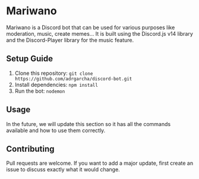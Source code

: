 # Mariwano
Mariwano is a Discord bot that can be used for various purposes like moderation, music, create memes... It is built using the Discord.js v14 library and the Discord-Player library for the music feature.

## Setup Guide
1. Clone this repository: `git clone https://github.com/adrgarcha/discord-bot.git`
2. Install dependencies: `npm install`
3. Run the bot: `nodemon`

## Usage
In the future, we will update this section so it has all the commands available and how to use them correctly.

## Contributing
Pull requests are welcome. If you want to add a major update, first create an issue to discuss exactly what it would change.
